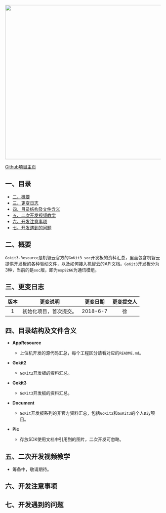 <p align="center">
  <img src="https://github.com/xuhongv/Gokit3-Resource/blob/master/Pic/g3-bg.png" width="1100px" height="500px" alt="Banner" />
</p>


[Github项目主页](https://github.com/xuhongv/Gokit3-Resource)
 
 
## 一、目录

- [二、概要](#二概要)
- [三、更变日志](#三、更变日志)
- [四、目录结构及文件含义](#四目录结构及文件含义)
- [五、二次开发视频教学](#二次开发视频教学)
- [六、开发注意事项](#六开发注意事项)
- [七、开发遇到的问题](#七开发遇到的问题)

## 二、概要

   `Gokit3-Resource`是机智云官方的`GoKit3 soc`开发板的资料汇总，里面包含机智云提供开发板的各种驱动文件，以及如何接入机智云的API文档。`GoKit3`开发板分为3种，当前的是`soc`版，即为`esp8266`为通讯模组。
   
 
## 三、更变日志

|版本|更变说明|更变日期|更变提交人|
|:---:|:---:|:---:|:---:|
|1|初始化项目，首次提交。|2018-6-7|徐|

  
## 四、目录结构及文件含义

* **AppResource**
	* 上位机开发的源代码汇总，每个工程区分请看对应的`README.md`。

* **Gokit2**
	* `GoKit2`开发板的资料汇总。

* **Gokit3**
	* `GoKit3`开发板的资料汇总。

* **Document**
	* `GoKit`开发板系列的非官方资料汇总，包括`GoKit2`和`GoKit3`的个人`Diy`项目。
* **Pic**
	* 存放SDK使用文档中引用到的图片，二次开发可忽略。

## 五、二次开发视频教学

  - 筹备中，敬请期待。

## 六、开发注意事项

## 七、开发遇到的问题
